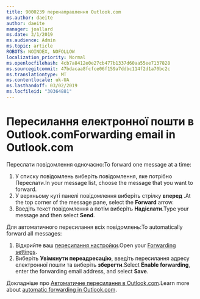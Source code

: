 ```yaml
---
title: 9000239 перенаправлення Outlook.com
ms.author: daeite
author: daeite
manager: joallard
ms.date: 3/1/2019
ms.audience: Admin
ms.topic: article
ROBOTS: NOINDEX, NOFOLLOW
localization_priority: Normal
ms.openlocfilehash: 4cb7a8412e0e27cb477b1337d60aa55ee7137828
ms.sourcegitcommit: 47bdacaa8fcfce06f159a7ddbc114f2d1a70bc2c
ms.translationtype: MT
ms.contentlocale: uk-UA
ms.lasthandoff: 03/02/2019
ms.locfileid: "30364881"
---
```

# <a name="forwarding-email-in-outlookcom"></a><span data-ttu-id="53198-102">Пересилання електронної пошти в Outlook.com</span><span class="sxs-lookup"><span data-stu-id="53198-102">Forwarding email in Outlook.com</span></span>

<span data-ttu-id="53198-103">Переслати повідомлення одночасно:</span><span class="sxs-lookup"><span data-stu-id="53198-103">To forward one message at a time:</span></span>

1. <span data-ttu-id="53198-104">У списку повідомлень виберіть повідомлення, яке потрібно Переслати.</span><span class="sxs-lookup"><span data-stu-id="53198-104">In your message list, choose the message that you want to forward.</span></span>
2. <span data-ttu-id="53198-105">У верхньому куті панелі повідомлення виберіть стрілку **вперед** .</span><span class="sxs-lookup"><span data-stu-id="53198-105">At the top corner of the message pane, select the **Forward** arrow.</span></span>
3. <span data-ttu-id="53198-106">Введіть текст повідомлення а потім виберіть **Надіслати**.</span><span class="sxs-lookup"><span data-stu-id="53198-106">Type your message and then select **Send**.</span></span>

<span data-ttu-id="53198-107">Для автоматичного пересилання всіх повідомлень:</span><span class="sxs-lookup"><span data-stu-id="53198-107">To automatically forward all messages:</span></span>

1. <span data-ttu-id="53198-108">Відкрийте ваш [пересилання настройки](https://outlook.live.com/mail/options/mail/forwarding/forwardingOption).</span><span class="sxs-lookup"><span data-stu-id="53198-108">Open your [Forwarding settings](https://outlook.live.com/mail/options/mail/forwarding/forwardingOption).</span></span>
2. <span data-ttu-id="53198-109">Виберіть **Увімкнути переадресацію**, введіть пересилання адресу електронної пошти та виберіть **зберегти**.</span><span class="sxs-lookup"><span data-stu-id="53198-109">Select **Enable forwarding**, enter the forwarding email address, and select **Save**.</span></span>

<span data-ttu-id="53198-110">Докладніше про [Автоматичне пересилання в Outlook.com](https://support.office.com/article/6246987c-6c8f-4144-b255-14fc07007dad).</span><span class="sxs-lookup"><span data-stu-id="53198-110">Learn more about [automatic forwarding in Outlook.com](https://support.office.com/article/6246987c-6c8f-4144-b255-14fc07007dad).</span></span>
